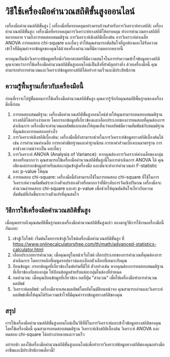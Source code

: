 วิธีใช้เครื่องมือคำนวณสถิติขั้นสูงออนไลน์
=========================================

เครื่องมือคำนวณสถิติขั้นสูง | เครื่องมือที่ครอบคลุมอย่างครบถ้วนสำหรับการวิเคราะห์ทางสถิติ: เครื่องคำนวณสถิติขั้นสูง: เครื่องมือที่ครอบคลุมการวิเคราะห์ทางสถิติให้ครบคลุม ทำการคำนวณทางสถิติที่หลากหลาย รวมถึงการทดสอบสมมติฐาน การวิเคราะห์เชิงสถิติเบื้องต้น การวิเคราะห์ค่าเฉลี่ย ANOVA การทดสอบ chi-square และอื่นๆ ทำให้คุณสามารถตัดสินใจที่ถูกต้องและได้รับความเข้าใจที่มีคุณค่าจากข้อมูลของคุณได้ด้วยเครื่องคำนวณที่มีความหลากหลายนี้

หากคุณเป็นนักวิเคราะห์ข้อมูลหรือนักวิทยาศาสตร์ที่มีความสนใจในการทำความเข้าใจข้อมูลทางสถิติ คุณจะพบว่าการใช้เครื่องมือคำนวณสถิติขั้นสูงออนไลน์เป็นสิ่งที่สำคัญอย่างยิ่ง ด้วยเครื่องมือนี้ คุณสามารถทำการคำนวณและวิเคราะห์ข้อมูลทางสถิติได้อย่างรวดเร็วและมีประสิทธิภาพ

ความรู้พื้นฐานเกี่ยวกับเครื่องมือนี้
------------------------------------

ก่อนที่เราจะไปสู่ขั้นตอนการใช้เครื่องมือคำนวณสถิติขั้นสูง คุณควรรู้จักกับคุณสมบัติพื้นฐานของเครื่องมือนี้ก่อน

1. การทดสอบสมมติฐาน: เครื่องมือคำนวณสถิติขั้นสูงออนไลน์ช่วยให้คุณสามารถทดสอบสมมติฐานทางสถิติได้อย่างง่ายดาย โดยกรอกข้อมูลที่เกี่ยวข้องและเลือกประเภทของการทดสอบที่คุณต้องการดำเนินการ เครื่องมือจะคำนวณผลลัพธ์และแสดงให้คุณเห็นว่าผลลัพธ์มีความสัมพันธ์กับสมมติฐานที่คุณต้องการทดสอบอย่างไร
2. การวิเคราะห์เชิงสถิติเบื้องต้น: เครื่องมือนี้ยังสามารถช่วยในการวิเคราะห์ข้อมูลทางสถิติเบื้องต้นได้ เช่น การคำนวณค่าเฉลี่ย การหาค่ามัธยฐานและค่าฐานนิยม การหาค่าส่วนเบี่ยงเบนมาตรฐาน การหาช่วงความน่าจะเป็น และอื่นๆ
3. การวิเคราะห์ ANOVA (Analysis of Variance): หากคุณต้องการวิเคราะห์ค่าเฉลี่ยของกลุ่มสองหรือมากกว่า คุณสามารถใช้เครื่องมือคำนวณสถิติขั้นสูงนี้ในการดำเนินการ ANOVA ได้ คุณเพียงแค่กรอกข้อมูลสำหรับแต่ละกลุ่มเข้าสู่เครื่องมือ และมันจะทำการคำนวณค่า F-statistic และ p-value ให้คุณ
4. การทดสอบ chi-square: เครื่องมือนี้ยังสามารถใช้ในการทดสอบ chi-square ที่ใช้ในการวิเคราะห์ความสัมพันธ์ระหว่างตัวแปรสองตัวหรือมากกว่าที่มีระดับการวัดเชิงปริมาณ เครื่องมือจะคำนวณค่าทดสอบ chi-square และค่า p-value เพื่อช่วยให้คุณตัดสินใจเกี่ยวกับความสัมพันธ์ที่เกิดขึ้นระหว่างตัวแปรที่คุณสนใจ

วิธีการใช้เครื่องมือคำนวณสถิติขั้นสูง
-------------------------------------

เมื่อคุณทราบถึงคุณสมบัติพื้นฐานของเครื่องมือคำนวณสถิติขั้นสูงแล้ว ลองมาดูวิธีการใช้งานเครื่องมือนี้กันเถอะ

1. เข้าสู่เว็บไซต์: เริ่มต้นโดยการเข้าสู่เว็บไซต์เครื่องมือคำนวณสถิติขั้นสูง ที่ <https://www.onlinecalculatorsfree.com/th/math/advanced-statistics-calculator.html>
2. เลือกประเภทการคำนวณ: เมื่อคุณอยู่ในหน้าเว็บไซต์ เลือกประเภทของการคำนวณที่คุณต้องการดำเนินการ โดยการคลิกที่เมนูดรอปดาวน์และเลือกตัวเลือกที่เหมาะกับคุณ
3. ป้อนข้อมูล: กรอกข้อมูลที่เกี่ยวข้องในฟอร์มที่มีให้ ตัวอย่างเช่น หากคุณต้องการทดสอบสมมติฐานที่เกี่ยวข้องกับสองกลุ่ม ให้ป้อนข้อมูลสำหรับแต่ละกลุ่มในช่องที่กำหนด
4. กดคำนวณ: เมื่อคุณป้อนข้อมูลที่เกี่ยวข้อง กดที่ปุ่ม "คำนวณ" เพื่อให้เครื่องมือทำการคำนวณผลลัพธ์
5. วิเคราะห์ผลลัพธ์: เครื่องมือจะแสดงผลลัพธ์โดยอัตโนมัติบนหน้าจอ คุณสามารถอ่านและวิเคราะห์ผลลัพธ์เพื่อให้คุณได้รับความเข้าใจที่มีคุณค่าจากข้อมูลทางสถิติของคุณ

สรุป
----

การใช้เครื่องมือคำนวณสถิติขั้นสูงออนไลน์เป็นวิธีที่ดีในการวิเคราะห์และเข้าใจข้อมูลทางสถิติของคุณ โดยใช้เครื่องมือนี้ คุณสามารถทดสอบสมมติฐาน วิเคราะห์เชิงสถิติเบื้องต้น วิเคราะห์ ANOVA และทดสอบ chi-square ได้อย่างง่ายดายและรวดเร็ว

อย่ารอช้า ลองใช้เครื่องมือคำนวณสถิติขั้นสูงออนไลน์เพื่อทำการวิเคราะห์ข้อมูลทางสถิติของคุณอย่างมืออาชีพและมีประสิทธิภาพเดี๋ยวนี้!